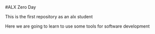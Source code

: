 #ALX Zero Day

This is the first repository as an alx student

Here we are going to learn to use some tools for software development
